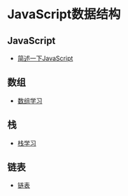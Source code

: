 # JavaScript数据结构
## JavaScript
- [简述一下JavaScript](https://github.com/Primroses/The-data-structure/tree/master/JavaScript)
## 数组
- [数组学习](https://github.com/Primroses/The-data-structure/tree/master/Array) 
## 栈
- [栈学习](https://github.com/Primroses/The-data-structure/tree/master/Stack)
## 链表
- [链表](https://github.com/Primroses/The-data-structure/tree/master/LinkedList)